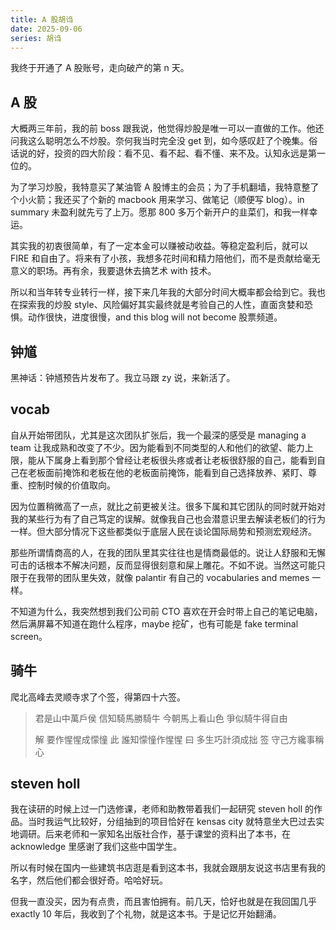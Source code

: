 ```yaml
---
title: A 股胡诌
date: 2025-09-06
series: 胡诌
---
```


我终于开通了 A 股账号，走向破产的第 n 天。

## A 股

大概两三年前，我的前 boss 跟我说，他觉得炒股是唯一可以一直做的工作。他还问我这么聪明怎么不炒股。奈何我当时完全没 get 到，如今感叹赶了个晚集。俗话说的好，投资的四大阶段：看不见、看不起、看不懂、来不及。认知永远是第一位的。

为了学习炒股，我特意买了某油管 A 股博主的会员；为了手机翻墙，我特意整了个小火箭；我还买了个新的 macbook 用来学习、做笔记（顺便写 blog）。in summary 未盈利就先亏了上万。愿那 800 多万个新开户的韭菜们，和我一样幸运。

其实我的初衷很简单，有了一定本金可以赚被动收益。等稳定盈利后，就可以 FIRE 和自由了。将来有了小孩，我想多花时间和精力陪他们，而不是贡献给毫无意义的职场。再有余，我要退休去搞艺术 with 技术。

所以和当年转专业转行一样，接下来几年我的大部分时间大概率都会给到它。我也在探索我的炒股 style、风险偏好其实最终就是考验自己的人性，直面贪婪和恐惧。动作很快，进度很慢，and this blog will not become 股票频道。

## 钟馗

黑神话：钟馗预告片发布了。我立马跟 zy 说，来新活了。

## vocab

自从开始带团队，尤其是这次团队扩张后，我一个最深的感受是 managing a team 让我成熟和改变了不少。因为能看到不同类型的人和他们的欲望、能力上限，能从下属身上看到那个曾经让老板很头疼或者让老板很舒服的自己，能看到自己在老板面前掩饰和老板在他的老板面前掩饰，能看到自己选择放养、紧盯、尊重、控制时候的价值取向。

因为位置稍微高了一点，就比之前更被关注。很多下属和其它团队的同时就开始对我的某些行为有了自己笃定的误解。就像我自己也会潜意识里去解读老板们的行为一样。但大部分情况下这些都类似于底层人民在谈论国际局势和预测宏观经济。

那些所谓情商高的人，在我的团队里其实往往也是情商最低的。说让人舒服和无懈可击的话根本不解决问题，反而显得很刻意和屎上雕花。不如不说。当然这可能只限于在我带的团队里失效，就像 palantir 有自己的 vocabularies and memes 一样。

不知道为什么，我突然想到我们公司前 CTO 喜欢在开会时带上自己的笔记电脑，然后满屏幕不知道在跑什么程序，maybe 挖矿，也有可能是 fake terminal screen。

## 骑牛

爬北高峰去灵顺寺求了个签，得第四十六签。

> 君是山中萬戶侯
> 信知騎馬勝騎牛
> 今朝馬上看山色
> 爭似騎牛得自由
>
> 解 要作惺惺成懞憧
> 此 誰知懞憧作惺惺
> 曰 多生巧計須成拙
> 签 守己方纔事稱心

## steven holl

我在读研的时候上过一门选修课，老师和助教带着我们一起研究 steven holl 的作品。当时我运气比较好，分组抽到的项目恰好在 kensas city 就特意坐大巴过去实地调研。后来老师和一家知名出版社合作，基于课堂的资料出了本书，在 acknowledge 里感谢了我们这些中国学生。

所以有时候在国内一些建筑书店逛是看到这本书，我就会跟朋友说这书店里有我的名字，然后他们都会很好奇。哈哈好玩。

但我一直没买，因为有点贵，而且害怕拥有。前几天，恰好也就是在我回国几乎 exactly 10 年后，我收到了个礼物，就是这本书。于是记忆开始翻涌。
